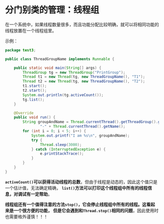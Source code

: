 分门别类的管理：线程组
=========================================================
在一个系统中，如果线程数量很多，而且功能分配比较明确，就可以将相同功能的线程放置在一个线程组里。

示例：
```java
package test3;

public class ThreadGroupName implements Runnable {

    public static void main(String[] args) {
        ThreadGroup tg = new ThreadGroup("PrintGroup");
        Thread t1 = new Thread(tg, new ThreadGroupName(), "T1");
        Thread t2 = new Thread(tg, new ThreadGroupName(), "T2");
        t1.start();
        t2.start();
        System.out.println(tg.activeCount());
        tg.list();
    }

    @Override
    public void run() {
        String groupAndName = Thread.currentThread().getThreadGroup().getName() +
                "-" + Thread.currentThread().getName();
        for (int i = 0; i < 5; i++) {
            System.out.printf("I am %s\n", groupAndName);
            try {
                Thread.sleep(3000);
            } catch (InterruptedException e) {
                e.printStackTrace();
            }
        }
    }
}
```
**`activeCount()`可以获得活动线程的总数**，但由于线程是动态的，因此这个值只是一个估计值，无法确定精确，
**`list()`方法可以打印这个线程组中所有的线程信息，对调试有一定帮助**。

**线程组还有一个值得注意的方法`stop()`，它会停止线程组中所有的线程。这看起来是一个很方便的功能，
但是它会遇到和`Thread.stop()`相同的问题**，因此使用时也需要格外谨慎！！！
